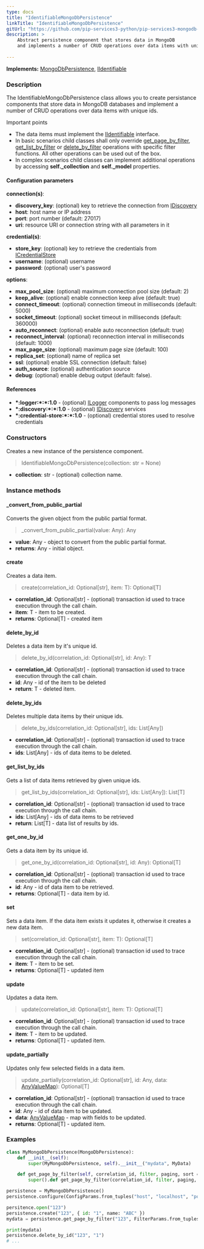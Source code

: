 ```yaml
---
type: docs
title: "IdentifiableMongoDbPersistence"
linkTitle: "IdentifiableMongoDbPersistence"
gitUrl: "https://github.com/pip-services3-python/pip-services3-mongodb-python"
description: >
    Abstract persistence component that stores data in MongoDB
    and implements a number of CRUD operations over data items with unique ids.
    
---
```


**Implements:** [MongoDbPersistence](../mongodb_persistence), [IIdentifiable](../../../commons/data/iidentifiable)

### Description

The IdentifiableMongoDbPersistence class allows you to create persistance components that store data in MongoDB databases and implement a number of CRUD operations over data items with unique ids.

Important points

- The data items must implement the [IIdentifiable](../../../commons/data/iidentifiable) interface.
- In basic scenarios child classes shall only override [get_page_by_filter](#get_page_by_filter), [get_list_by_filter](#get_list_by_filter) or [delete_by_filter](#delete_by_filter) operations with specific filter functions. All other operations can be used out of the box. 
- In complex scenarios child classes can implement additional operations by accessing **self._collection** and **self._model** properties.

#### Configuration parameters

**connection(s)**:
- **discovery_key**: (optional) key to retrieve the connection from [IDiscovery](../../../components/connect/idiscovery)
- **host**: host name or IP address
- **port**: port number (default: 27017)
- **uri**: resource URI or connection string with all parameters in it

**credential(s)**:
- **store_key**: (optional) key to retrieve the credentials from [ICredentialStore](../../../components/auth/icredential_store)
- **username**: (optional) username
- **password**: (optional) user's password

**options**:
- **max_pool_size**: (optional) maximum connection pool size (default: 2)
- **keep_alive**: (optional) enable connection keep alive (default: true)
- **connect_timeout**: (optional) connection timeout in milliseconds (default: 5000)
- **socket_timeout**: (optional) socket timeout in milliseconds (default: 360000)
- **auto_reconnect**: (optional) enable auto reconnection (default: true)
- **reconnect_interval**: (optional) reconnection interval in milliseconds (default: 1000)
- **max_page_size**: (optional) maximum page size (default: 100)
- **replica_set**: (optional) name of replica set
- **ssl**: (optional) enable SSL connection (default: false)
- **auth_source**: (optional) authentication source
- **debug**: (optional) enable debug output (default: false).

#### References
- **\*:logger:\*:\*:1.0** - (optional) [ILogger](../../../components/log/ilogger) components to pass log messages
- **\*:discovery:\*:\*:1.0** - (optional) [IDiscovery](../../../components/connect/idiscovery) services
- **\*:credential-store:\*:\*:1.0** - (optional) credential stores used to resolve credentials



### Constructors
Creates a new instance of the persistence component.

> IdentifiableMongoDbPersistence(collection: str = None)

- **collection**: str - (optional) collection name.


### Instance methods

#### _convert_from_public_partial
Converts the given object from the public partial format.

> _convert_from_public_partial(value: Any): Any

- **value**: Any - object to convert from the public partial format.
- **returns**: Any - initial object.


#### create
Creates a data item.

> create(correlation_id: Optional[str], item: T): Optional[T]

- **correlation_id**: Optional[str] - (optional) transaction id used to trace execution through the call chain.
- **item**: T - item to be created.
- **returns**: Optional[T] - created item


#### delete_by_id
Deletes a data item by it's unique id.

> delete_by_id(correlation_id: Optional[str], id: Any): T

- **correlation_id**: Optional[str] - (optional) transaction id used to trace execution through the call chain.
- **id**: Any - id of the item to be deleted
- **return**: T - deleted item.


#### delete_by_ids
Deletes multiple data items by their unique ids.

> delete_by_ids(correlation_id: Optional[str], ids: List[Any])

- **correlation_id**: Optional[str] - (optional) transaction id used to trace execution through the call chain.
- **ids**: List[Any] - ids of data items to be deleted.


#### get_list_by_ids
Gets a list of data items retrieved by given unique ids.

> get_list_by_ids(correlation_id: Optional[str], ids: List[Any]): List[T]

- **correlation_id**: Optional[str] - (optional) transaction id used to trace execution through the call chain.
- **ids**: List[Any] - ids of data items to be retrieved
- **return**: List[T] - data list of results by ids.


#### get_one_by_id
Gets a data item by its unique id.

> get_one_by_id(correlation_id: Optional[str], id: Any): Optional[T]

- **correlation_id**: Optional[str] - (optional) transaction id used to trace execution through the call chain.
- **id**: Any - id of data item to be retrieved.
- **returns**: Optional[T] - data item by id.


#### set
Sets a data item. If the data item exists it updates it, otherwise it creates a new data item.

> set(correlation_id: Optional[str], item: T): Optional[T]

- **correlation_id**: Optional[str] - (optional) transaction id used to trace execution through the call chain.
- **item**: T - item to be set. 
- **returns**: Optional[T] - updated item


#### update
Updates a data item.

> update(correlation_id: Optional[str], item: T): Optional[T]

- **correlation_id**: Optional[str] - (optional) transaction id used to trace execution through the call chain.
- **item**: T - item to be updated.
- **returns**: Optional[T] - updated item.


#### update_partially
Updates only few selected fields in a data item.

> update_partially(correlation_id: Optional[str], id: Any, data: [AnyValueMap](../../../commons/data/any_value_map)): Optional[T]

- **correlation_id**: Optional[str] - (optional) transaction id used to trace execution through the call chain.
- **id**: Any - id of data item to be updated.
- **data**: [AnyValueMap](../../../commons/data/any_value_map) - map with fields to be updated.
- **returns**: Optional[T] - updated item.

### Examples

```python
class MyMongoDbPersistence(MongoDbPersistence):
    def __init__(self):
        super(MyMongoDbPersistence, self).__init__("mydata", MyData)

    def get_page_by_filter(self, correlation_id, filter, paging, sort = None, select = None):
        super().def get_page_by_filter(correlation_id, filter, paging, None, None):

persistence = MyMongoDbPersistence()
persistence.configure(ConfigParams.from_tuples("host", "localhost", "port", 27017))

persitence.open("123")
persistence.create("123", { id: "1", name: "ABC" })
mydata = persistence.get_page_by_filter("123", FilterParams.from_tuples("name", "ABC"), None, None)

print(mydata)
persistence.delete_by_id("123", "1")
# ...

```
